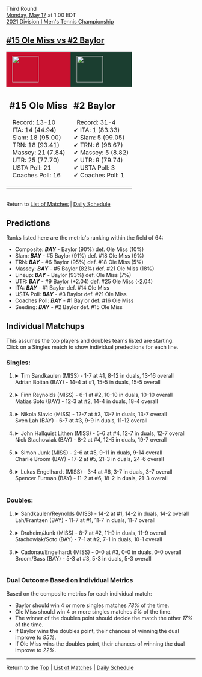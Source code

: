 Third Round[](#top)<a name="top"></a>  
[Monday, May 17](../../schedule/05-17.md) at 1:00 EDT  
[2021 Division I Men's Tennis Championship](../index.md)  
## [#15 Ole Miss vs #2 Baylor](https://www.ncaa.com/game/5833425)  

<table><tr style="background-color: #d9d9d9 !important"><td style="background-color: #C8102E !important"><img src="https://www.ncaa.com/sites/default/files/images/logos/schools/o/ole-miss.70.png" width="70" height="70" style="padding: 8px;" /></td><td style="background-color: #1B3E30 !important"><img src="https://www.ncaa.com/sites/default/files/images/logos/schools/b/baylor.70.png" width="70" height="70" style="padding: 8px;" /></td></tr><tr>
<td>  

<h2>#15 Ole Miss</h2>  
&nbsp; Record: 13-10<br>  
&nbsp; ITA: 14 (44.94)<br>  
&nbsp; Slam: 18 (95.00)<br>  
&nbsp; TRN: 18 (93.41)<br>  
&nbsp; Massey: 21 (7.84)<br>  
&nbsp; UTR: 25 (77.70)<br>  
&nbsp; USTA Poll: 21<br>  
&nbsp; Coaches Poll: 16<br>  
<br>  

</td>
<td>  

<h2>#2 Baylor</h2>  
&nbsp; Record: 31-4<br>  
&#10004; ITA: 1 (83.33)<br>  
&#10004; Slam: 5 (99.05)<br>  
&#10004; TRN: 6 (98.67)<br>  
&#10004; Massey: 5 (8.82)<br>  
&#10004; UTR: 9 (79.74)<br>  
&#10004; USTA Poll: 3<br>  
&#10004; Coaches Poll: 1<br>  
<br>  

</td>
</tr></table>  


<br>Return to [List of Matches](../index.md) &#124; [Daily Schedule](../../schedule/05-17.md)

## Predictions  

Ranks listed here are the metric's ranking within the field of 64:  
- Composite: ***BAY*** - Baylor (90%) def. Ole Miss (10%)  
- Slam: ***BAY*** - #5 Baylor (91%) def. #18 Ole Miss (9%)  
- TRN: ***BAY*** - #6 Baylor (95%) def. #18 Ole Miss (5%)  
- Massey: ***BAY*** - #5 Baylor (82%) def. #21 Ole Miss (18%)  
- Lineup: ***BAY*** - Baylor (93%) def. Ole Miss (7%)  
- UTR: ***BAY*** - #9 Baylor (+2.04) def. #25 Ole Miss (-2.04)  
- ITA: ***BAY*** - #1 Baylor def. #14 Ole Miss  
- USTA Poll: ***BAY*** - #3 Baylor def. #21 Ole Miss  
- Coaches Poll: ***BAY*** - #1 Baylor def. #16 Ole Miss  
- Seeding: ***BAY*** - #2 Baylor def. #15 Ole Miss  

## Individual Matchups  
This assumes the top players and doubles teams listed are starting.  
Click on a Singles match to show individual predections for each line.  

### Singles:  

<ol>
<li><details>
<summary markdown="span">Tim Sandkaulen (MISS) - 1-7 at #1, 8-12 in duals, 13-16 overall<br>Adrian Boitan (BAY) - 14-4 at #1, 15-5 in duals, 15-5 overall</summary>
<h4>Predictions</h4><ul>
<li>Composite: <b><i>BAY</i></b> - Boitan (82%) def. Sandkaulen (18%)</li>  
<li>Slam: <b><i>BAY</i></b> - Boitan (82%) def. Sandkaulen (18%)</li>  
<li>TRN: <b><i>BAY</i></b> - Boitan (88%) def. Sandkaulen (12%)</li>  
<li>Massey: <b><i>BAY</i></b> - Boitan (77%) def. Sandkaulen (23%)</li>  
<li>UTR: <b><i>BAY</i></b> - Boitan (79%) def. Sandkaulen (21%)</li>  
<li>ITA: <b><i>BAY</i></b> - Boitan (31.04) def. Sandkaulen (22.95)</li>  
</ul>
</details>&nbsp;</li>
<li><details>
<summary markdown="span">Finn Reynolds (MISS) - 6-1 at #2, 10-10 in duals, 10-10 overall<br>Matias Soto (BAY) - 12-3 at #2, 14-4 in duals, 18-4 overall</summary>
<h4>Predictions</h4><ul>
<li>Composite: <b><i>BAY</i></b> - Soto (76%) def. Reynolds (24%)</li>  
<li>Slam: <b><i>BAY</i></b> - Soto (66%) def. Reynolds (34%)</li>  
<li>TRN: <b><i>BAY</i></b> - Soto (80%) def. Reynolds (20%)</li>  
<li>Massey: <b><i>BAY</i></b> - Soto (74%) def. Reynolds (26%)</li>  
<li>UTR: <b><i>BAY</i></b> - Soto (83%) def. Reynolds (17%)</li>  
<li>ITA: <b><i>BAY</i></b> - Soto (41.70) def. Reynolds (36.17)</li>  
</ul>
</details>&nbsp;</li>
<li><details>
<summary markdown="span">Nikola Slavic (MISS) - 12-7 at #3, 13-7 in duals, 13-7 overall<br>Sven Lah (BAY) - 6-7 at #3, 9-9 in duals, 11-12 overall</summary>
<h4>Predictions</h4><ul>
<li>Composite: <b><i>MISS</i></b> - Slavic (69%) def. Lah (31%)</li>  
<li>Slam: <b><i>MISS</i></b> - Slavic (61%) def. Lah (39%)</li>  
<li>TRN: <b><i>MISS</i></b> - Slavic (69%) def. Lah (31%)</li>  
<li>Massey: <b><i>MISS</i></b> - Slavic (70%) def. Lah (30%)</li>  
<li>UTR: <b><i>MISS</i></b> - Slavic (75%) def. Lah (25%)</li>  
<li>ITA: <b><i>MISS</i></b> - Slavic (24.24) def. Lah (4.25)</li>  
</ul>
</details>&nbsp;</li>
<li><details>
<summary markdown="span">John Hallquist Lithen (MISS) - 5-6 at #4, 12-7 in duals, 12-7 overall<br>Nick Stachowiak (BAY) - 8-2 at #4, 12-5 in duals, 19-7 overall</summary>
<h4>Predictions</h4><ul>
<li>Composite: <b><i>BAY</i></b> - Stachowiak (59%) def. Lithen (41%)</li>  
<li>Slam: <b><i>BAY</i></b> - Stachowiak (62%) def. Lithen (38%)</li>  
<li>TRN: <b><i>BAY</i></b> - Stachowiak (52%) def. Lithen (48%)</li>  
<li>Massey: <b><i>BAY</i></b> - Stachowiak (52%) def. Lithen (48%)</li>  
<li>UTR: <b><i>BAY</i></b> - Stachowiak (68%) def. Lithen (32%)</li>  
<li>ITA: <b><i>BAY</i></b> - Stachowiak (3.38) def. Lithen (2.40)</li>  
</ul>
</details>&nbsp;</li>
<li><details>
<summary markdown="span">Simon Junk (MISS) - 2-6 at #5, 9-11 in duals, 9-14 overall<br>Charlie Broom (BAY) - 17-2 at #5, 21-3 in duals, 24-6 overall</summary>
<h4>Predictions</h4><ul>
<li>Composite: <b><i>BAY</i></b> - Broom (85%) def. Junk (15%)</li>  
<li>Slam: <b><i>BAY</i></b> - Broom (83%) def. Junk (17%)</li>  
<li>TRN: <b><i>BAY</i></b> - Broom (87%) def. Junk (13%)</li>  
<li>Massey: <b><i>BAY</i></b> - Broom (85%) def. Junk (15%)</li>  
<li>UTR: <b><i>BAY</i></b> - Broom (87%) def. Junk (13%)</li>  
<li>ITA: <b><i>BAY</i></b> - Broom (3.72) def. Junk (1.99)</li>  
</ul>
</details>&nbsp;</li>
<li><details>
<summary markdown="span">Lukas Engelhardt (MISS) - 3-4 at #6, 3-7 in duals, 3-7 overall<br>Spencer Furman (BAY) - 11-2 at #6, 18-2 in duals, 21-3 overall</summary>
<h4>Predictions</h4><ul>
<li>Composite: <b><i>BAY</i></b> - Furman (90%) def. Engelhardt (10%)</li>  
<li>Slam: <b><i>BAY</i></b> - Furman (86%) def. Engelhardt (14%)</li>  
<li>TRN: <b><i>BAY</i></b> - Furman (90%) def. Engelhardt (10%)</li>  
<li>Massey: <b><i>BAY</i></b> - Furman (91%) def. Engelhardt (9%)</li>  
<li>UTR: <b><i>BAY</i></b> - Furman (91%) def. Engelhardt (9%)</li>  
<li>ITA: <b><i>BAY</i></b> - Furman (4.24) def. Engelhardt (0.00)</li>  
</ul>
</details>&nbsp;</li>
</ol>

### Doubles:  

<ol>
<li><details>
<summary markdown="span">Sandkaulen/Reynolds (MISS) - 14-2 at #1, 14-2 in duals, 14-2 overall<br>Lah/Frantzen (BAY) - 11-7 at #1, 11-7 in duals, 11-7 overall</summary>
<br>Sorry, we don't have any metrics for this match
</details>&nbsp;</li>
<li><details>
<summary markdown="span">Draheim/Junk (MISS) - 8-7 at #2, 11-9 in duals, 11-9 overall<br>Stachowiak/Soto (BAY) - 7-1 at #2, 7-1 in duals, 10-1 overall</summary>
<br>Sorry, we don't have any metrics for this match
</details>&nbsp;</li>
<li><details>
<summary markdown="span">Cadonau/Engelhardt (MISS) - 0-0 at #3, 0-0 in duals, 0-0 overall<br>Broom/Bass (BAY) - 5-3 at #3, 5-3 in duals, 5-3 overall</summary>
<br>Sorry, we don't have any metrics for this match
</details>&nbsp;</li>
</ol>

### Dual Outcome Based on Individual Metrics  
  
Based on the composite metrics for each individual match:  
- Baylor should win 4 or more singles matches *78%* of the time.  
- Ole Miss should win 4 or more singles matches *5%* of the time.  
- The winner of the doubles point should decide the match the other *17%* of the time.  
- If Baylor wins the doubles point, their chances of winning the dual improve to *95%*.  
- If Ole Miss wins the doubles point, their chances of winning the dual improve to *22%*.  
  
------

Return to the [Top](#top) &#124; [List of Matches](../index.md) &#124; [Daily Schedule](../../schedule/05-17.md)  
